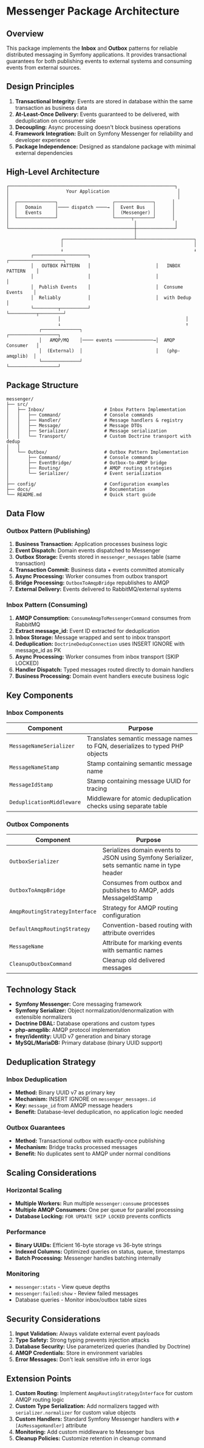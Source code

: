 # Messenger Package Architecture

## Overview

This package implements the **Inbox** and **Outbox** patterns for reliable distributed messaging in Symfony applications. It provides transactional guarantees for both publishing events to external systems and consuming events from external sources.

## Design Principles

1. **Transactional Integrity:** Events are stored in database within the same transaction as business data
2. **At-Least-Once Delivery:** Events guaranteed to be delivered, with deduplication on consumer side
3. **Decoupling:** Async processing doesn't block business operations
4. **Framework Integration:** Built on Symfony Messenger for reliability and developer experience
5. **Package Independence:** Designed as standalone package with minimal external dependencies

## High-Level Architecture

```
┌─────────────────────────────────────────────────────────────┐
│                     Your Application                         │
│                                                              │
│  ┌──────────────┐                    ┌──────────────┐      │
│  │   Domain     │──── dispatch ────→ │  Event Bus   │      │
│  │   Events     │                    │  (Messenger) │      │
│  └──────────────┘                    └──────┬───────┘      │
│                                              │              │
└──────────────────────────────────────────────┼──────────────┘
                                               │
                    ┌──────────────────────────┴─────────────────────┐
                    │                                                │
                    ↓                                                ↓
         ┌────────────────────┐                        ┌────────────────────┐
         │   OUTBOX PATTERN   │                        │   INBOX PATTERN    │
         │                    │                        │                    │
         │  Publish Events    │                        │  Consume Events    │
         │  Reliably          │                        │  with Dedup        │
         └─────────┬──────────┘                        └──────────┬─────────┘
                   │                                              │
                   ↓                                              ↑
            ┌──────────────┐                           ┌──────────────────┐
            │   AMQP/MQ    │──── events ──────────────→│  AMQP Consumer   │
            │  (External)  │                           │   (php-amqplib)  │
            └──────────────┘                           └──────────────────┘
```

## Package Structure

```
messenger/
├── src/
│   ├── Inbox/                      # Inbox Pattern Implementation
│   │   ├── Command/                # Console commands
│   │   ├── Handler/                # Message handlers & registry
│   │   ├── Message/                # Message DTOs
│   │   ├── Serializer/             # Message serialization
│   │   └── Transport/              # Custom Doctrine transport with dedup
│   │
│   └── Outbox/                     # Outbox Pattern Implementation
│       ├── Command/                # Console commands
│       ├── EventBridge/            # Outbox-to-AMQP bridge
│       ├── Routing/                # AMQP routing strategies
│       └── Serializer/             # Event serialization
│
├── config/                         # Configuration examples
├── docs/                           # Documentation
└── README.md                       # Quick start guide
```

## Data Flow

### Outbox Pattern (Publishing)

1. **Business Transaction:** Application processes business logic
2. **Event Dispatch:** Domain events dispatched to Messenger
3. **Outbox Storage:** Events stored in `messenger_messages` table (same transaction)
4. **Transaction Commit:** Business data + events committed atomically
5. **Async Processing:** Worker consumes from outbox transport
6. **Bridge Processing:** `OutboxToAmqpBridge` republishes to AMQP
7. **External Delivery:** Events delivered to RabbitMQ/external systems

### Inbox Pattern (Consuming)

1. **AMQP Consumption:** `ConsumeAmqpToMessengerCommand` consumes from RabbitMQ
2. **Extract message_id:** Event ID extracted for deduplication
3. **Inbox Storage:** Message wrapped and sent to inbox transport
4. **Deduplication:** `DoctrineDedupConnection` uses INSERT IGNORE with message_id as PK
5. **Async Processing:** Worker consumes from inbox transport (SKIP LOCKED)
6. **Handler Dispatch:** Typed messages routed directly to domain handlers
7. **Business Processing:** Domain event handlers execute business logic

## Key Components

### Inbox Components

| Component | Purpose |
|-----------|---------|
| `MessageNameSerializer` | Translates semantic message names to FQN, deserializes to typed PHP objects |
| `MessageNameStamp` | Stamp containing semantic message name |
| `MessageIdStamp` | Stamp containing message UUID for tracing |
| `DeduplicationMiddleware` | Middleware for atomic deduplication checks using separate table |

### Outbox Components

| Component | Purpose |
|-----------|---------|
| `OutboxSerializer` | Serializes domain events to JSON using Symfony Serializer, sets semantic name in type header |
| `OutboxToAmqpBridge` | Consumes from outbox and publishes to AMQP, adds MessageIdStamp |
| `AmqpRoutingStrategyInterface` | Strategy for AMQP routing configuration |
| `DefaultAmqpRoutingStrategy` | Convention-based routing with attribute overrides |
| `MessageName` | Attribute for marking events with semantic names |
| `CleanupOutboxCommand` | Cleanup old delivered messages |

## Technology Stack

- **Symfony Messenger:** Core messaging framework
- **Symfony Serializer:** Object normalization/denormalization with extensible normalizers
- **Doctrine DBAL:** Database operations and custom types
- **php-amqplib:** AMQP protocol implementation
- **freyr/identity:** UUID v7 generation and binary storage
- **MySQL/MariaDB:** Primary database (binary UUID support)

## Deduplication Strategy

### Inbox Deduplication
- **Method:** Binary UUID v7 as primary key
- **Mechanism:** INSERT IGNORE on `messenger_messages.id`
- **Key:** `message_id` from AMQP message headers
- **Benefit:** Database-level deduplication, no application logic needed

### Outbox Guarantees
- **Method:** Transactional outbox with exactly-once publishing
- **Mechanism:** Bridge tracks processed messages
- **Benefit:** No duplicates sent to AMQP under normal conditions

## Scaling Considerations

### Horizontal Scaling
- **Multiple Workers:** Run multiple `messenger:consume` processes
- **Multiple AMQP Consumers:** One per queue for parallel processing
- **Database Locking:** `FOR UPDATE SKIP LOCKED` prevents conflicts

### Performance
- **Binary UUIDs:** Efficient 16-byte storage vs 36-byte strings
- **Indexed Columns:** Optimized queries on status, queue, timestamps
- **Batch Processing:** Messenger handles batching internally

### Monitoring
- `messenger:stats` - View queue depths
- `messenger:failed:show` - Review failed messages
- Database queries - Monitor inbox/outbox table sizes

## Security Considerations

1. **Input Validation:** Always validate external event payloads
2. **Type Safety:** Strong typing prevents injection attacks
3. **Database Security:** Use parameterized queries (handled by Doctrine)
4. **AMQP Credentials:** Store in environment variables
5. **Error Messages:** Don't leak sensitive info in error logs

## Extension Points

1. **Custom Routing:** Implement `AmqpRoutingStrategyInterface` for custom AMQP routing logic
2. **Custom Type Serialization:** Add normalizers tagged with `serializer.normalizer` for custom value objects
3. **Custom Handlers:** Standard Symfony Messenger handlers with `#[AsMessageHandler]` attribute
4. **Monitoring:** Add custom middleware to Messenger bus
5. **Cleanup Policies:** Customize retention in cleanup command
